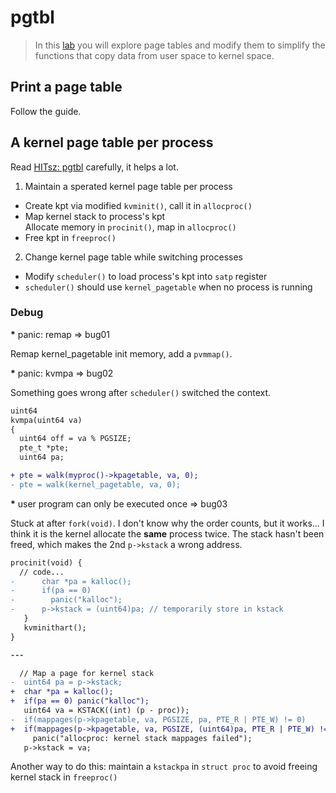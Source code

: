 # pgtbl

> In this [lab](https://pdos.csail.mit.edu/6.S081/2020/labs/pgtbl.html) you will
> explore page tables and modify them to simplify the functions that copy data
> from user space to kernel space.

## Print a page table

Follow the guide.

## A kernel page table per process

Read [HITsz: pgtbl](https://hitsz-lab.gitee.io/os-labs-2021/lab4/part1/)
carefully, it helps a lot.

1. Maintain a sperated kernel page table per process
  * Create kpt via modified `kvminit()`, call it in `allocproc()`
  * Map kernel stack to process's kpt<br/>
    Allocate memory in `procinit()`, map in `allocproc()`
  * Free kpt in `freeproc()`
2. Change kernel page table while switching processes
  * Modify `scheduler()` to load process's kpt into `satp` register
  * `scheduler()` should use `kernel_pagetable` when no process is running

### Debug

<b>*</b> panic: remap => bug01

Remap kernel_pagetable init memory, add a `pvmmap()`.

<b>*</b> panic: kvmpa => bug02

Something goes wrong after `scheduler()` switched the context.

```diff
uint64
kvmpa(uint64 va)
{
  uint64 off = va % PGSIZE;
  pte_t *pte;
  uint64 pa;

+ pte = walk(myproc()->kpagetable, va, 0);
- pte = walk(kernel_pagetable, va, 0);
```

<b>*</b> user program can only be executed once => bug03

Stuck at after `fork(void)`. I don't know why the order counts, but it works...
I think it is the kernel allocate the **same** process twice. The stack hasn't
been freed, which makes the 2nd `p->kstack` a wrong address.

```diff
procinit(void) {
  // code...
-      char *pa = kalloc();
-      if(pa == 0)
-        panic("kalloc");
-      p->kstack = (uint64)pa; // temporarily store in kstack
   }
   kvminithart();
}

---

  // Map a page for kernel stack
-  uint64 pa = p->kstack;
+  char *pa = kalloc();
+  if(pa == 0) panic("kalloc");
   uint64 va = KSTACK((int) (p - proc));
-  if(mappages(p->kpagetable, va, PGSIZE, pa, PTE_R | PTE_W) != 0)
+  if(mappages(p->kpagetable, va, PGSIZE, (uint64)pa, PTE_R | PTE_W) != 0)
     panic("allocproc: kernel stack mappages failed");
   p->kstack = va;
```

Another way to do this: maintain a `kstackpa` in `struct proc` to avoid freeing
kernel stack in `freeproc()`
